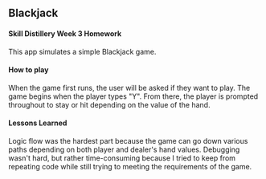 ## Blackjack

#### Skill Distillery Week 3 Homework
This app simulates a simple Blackjack game.

#### How to play
When the game first runs, the user will be asked if they want to play.  The game
begins when the player types "Y".  From there, the player is prompted throughout
to stay or hit depending on the value of the hand.

#### Lessons Learned
Logic flow was the hardest part because the game can go down various paths
depending on both player and dealer's hand values.  Debugging wasn't hard, but
rather time-consuming because I tried to keep from repeating code while still trying
to meeting the requirements of the game.
